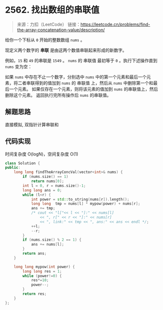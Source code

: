 ﻿# 2562. 找出数组的串联值
> 来源：力扣（LeetCode）
链接：https://leetcode.cn/problems/find-the-array-concatenation-value/description/

给你一个下标从 `0` 开始的整数数组 `nums` 。

现定义两个数字的 **串联** 是由这两个数值串联起来形成的新数字。

例如，`15` 和 `49` 的串联是 `1549` 。
`nums` 的 串联值 最初等于 `0` 。执行下述操作直到 `nums` 变为空：

如果 `nums` 中存在不止一个数字，分别选中 `nums` 中的第一个元素和最后一个元素，将二者串联得到的值加到 `nums` 的 串联值 上，然后从 `nums` 中删除第一个和最后一个元素。
如果仅存在一个元素，则将该元素的值加到 `nums` 的串联值上，然后删除这个元素。
返回执行完所有操作后 `nums` 的串联值。

## 解题思路
直接模拟, 双指针计算串联和

## 代码实现
时间复杂度 O(logN)，空间复杂度 O(1)
```cpp
class Solution {
public:
    long long findTheArrayConcVal(vector<int>& nums) {
        if (nums.size() == 1)
            return nums[0];
        int l = 0, r = nums.size()-1;
        long long ans = 0;
        while (l<r) {
            int power = std::to_string(nums[r]).length();
            long long  tmp = nums[l] * mypow(power) + nums[r];
            ans += tmp;
            /* cout << "l["<< l << "]:" << nums[l] 
                << ", r[" << r << "]:" << nums[r] 
                << ", link:" << tmp << ", ans:" << ans << endl */;
            ++l;
            --r;
        }
        if (nums.size() % 2 == 1) {
            ans += nums[l];
        }
        return ans;
    }

    long long mypow(int power) {
        long long res = 1;
        while (power!=0) {
            res*=10;
            power--;
        }
        return res;
    }
};
```


